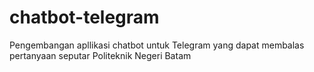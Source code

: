 # chatbot-telegram
 Pengembangan apllikasi chatbot untuk Telegram yang dapat membalas pertanyaan seputar Politeknik Negeri Batam
